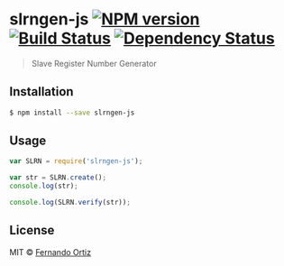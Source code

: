 # slrngen-js [![NPM version][npm-image]][npm-url] [![Build Status][travis-image]][travis-url] [![Dependency Status][daviddm-image]][daviddm-url]
> Slave Register Number Generator

## Installation

```sh
$ npm install --save slrngen-js
```

## Usage

```js
var SLRN = require('slrngen-js');

var str = SLRN.create();
console.log(str);

console.log(SLRN.verify(str));

```
## License

MIT © [Fernando Ortiz](http://gh.nandub.info/)


[npm-image]: https://badge.fury.io/js/slrngen-js.svg
[npm-url]: https://npmjs.org/package/slrngen-js
[travis-image]: https://travis-ci.org/nandub/slrngen-js.svg?branch=master
[travis-url]: https://travis-ci.org/nandub/slrngen-js
[daviddm-image]: https://david-dm.org/nandub/slrngen-js.svg?theme=shields.io
[daviddm-url]: https://david-dm.org/nandub/slrngen-js
